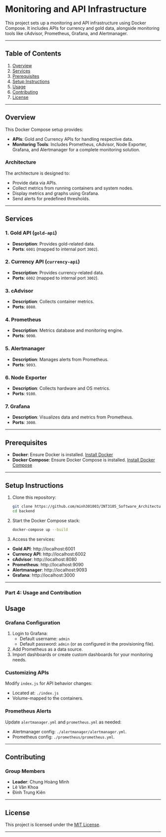 # Monitoring and API Infrastructure

This project sets up a monitoring and API infrastructure using Docker Compose. It includes APIs for currency and gold data, alongside monitoring tools like cAdvisor, Prometheus, Grafana, and Alertmanager.

---

## Table of Contents

1. [Overview](#overview)
2. [Services](#services)
3. [Prerequisites](#prerequisites)
4. [Setup Instructions](#setup-instructions)
5. [Usage](#usage)
6. [Contributing](#contributing)
7. [License](#license)

---

## Overview

This Docker Compose setup provides:
- **APIs**: Gold and Currency APIs for handling respective data.
- **Monitoring Tools**: Includes Prometheus, cAdvisor, Node Exporter, Grafana, and Alertmanager for a complete monitoring solution.

### Architecture

The architecture is designed to:
- Provide data via APIs.
- Collect metrics from running containers and system nodes.
- Display metrics and graphs using Grafana.
- Send alerts for predefined thresholds.
---

## Services

### 1. Gold API (`gold-api`)
- **Description**: Provides gold-related data.
- **Ports**: `6001` (mapped to internal port `3002`).

### 2. Currency API (`currency-api`)
- **Description**: Provides currency-related data.
- **Ports**: `6002` (mapped to internal port `3002`).

### 3. cAdvisor
- **Description**: Collects container metrics.
- **Ports**: `8080`.

### 4. Prometheus
- **Description**: Metrics database and monitoring engine.
- **Ports**: `9090`.

### 5. Alertmanager
- **Description**: Manages alerts from Prometheus.
- **Ports**: `9093`.

### 6. Node Exporter
- **Description**: Collects hardware and OS metrics.
- **Ports**: `9100`.

### 7. Grafana
- **Description**: Visualizes data and metrics from Prometheus.
- **Ports**: `3000`.
---

## Prerequisites

- **Docker**: Ensure Docker is installed. [Install Docker](https://docs.docker.com/get-docker/)
- **Docker Compose**: Ensure Docker Compose is installed. [Install Docker Compose](https://docs.docker.com/compose/install/)

---

## Setup Instructions

1. Clone this repository:
   ```bash
   git clone https://github.com/minh301003/INT3105_Software_Architecture.git
   cd backend
2. Start the Docker Compose stack:
    ```bash
   docker-compose up --build
3. Access the services:

- **Gold API**: http://localhost:6001
- **Currency API**: http://localhost:6002
- **cAdvisor**: http://localhost:8080
- **Prometheus**: http://localhost:9090
- **Alertmanager**: http://localhost:9093
- **Grafana**: http://localhost:3000


---

### Part 4: Usage and Contribution

## Usage

### Grafana Configuration
1. Login to Grafana:
   - Default username: `admin`
   - Default password: `admin` (or as configured in the provisioning file).
2. Add Prometheus as a data source.
3. Import dashboards or create custom dashboards for your monitoring needs.

### Customizing APIs
Modify `index.js` for API behavior changes:
- Located at: `./index.js`
- Volume-mapped to the containers.

### Prometheus Alerts
Update `alertmanager.yml` and `prometheus.yml` as needed:
- Alertmanager config: `./alertmanager/alertmanager.yml`.
- Prometheus config: `./prometheus/prometheus.yml`.

---

## Contributing

### Group Members
- **Leader**: Chung Hoàng Minh
- Lê Văn Khoa
- Đinh Trung Kiên
---

## License

This project is licensed under the [MIT License](./LICENSE).

---
